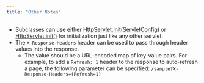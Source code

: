 ```yaml
---
title: "Other Notes"
---
```


- Subclasses can use either [HttpServlet.init(ServletConfig)](API_DOCS/jakarta/servlet/http/HttpServlet.html#init(ServletConfig)) or [HttpServlet.init()](API_DOCS/jakarta/servlet/http/HttpServlet.html#init()) for initialization just like any other servlet.
- The `X-Response-Headers` header can be used to pass through header values into the response.
   - The value should be a URL-encoded map of key-value pairs.  For example, to add a `Refresh: 1` header to the response to auto-refresh a page, the following parameter can be specified:  `/sample?X-Response-Headers=(Refresh=1)`
